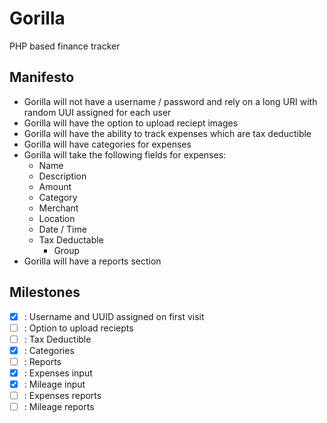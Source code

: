 # Gorilla
PHP based finance tracker

## Manifesto
- Gorilla will not have a username / password and rely on a long URI with random UUI assigned for each user
- Gorilla will have the option to upload reciept images
- Gorilla will have the ability to track expenses which are tax deductible
- Gorilla will have categories for expenses
- Gorilla will take the following fields for expenses:
  - Name
  - Description
  - Amount
  - Category
  - Merchant
  - Location
  - Date / Time
  - Tax Deductable
    - Group
- Gorilla will have a reports section

## Milestones
- [x] : Username and UUID assigned on first visit
- [ ] : Option to upload reciepts
- [ ] : Tax Deductible
- [x] : Categories
- [ ] : Reports
- [x] : Expenses input
- [x] : Mileage input
- [ ] : Expenses reports
- [ ] : Mileage reports
